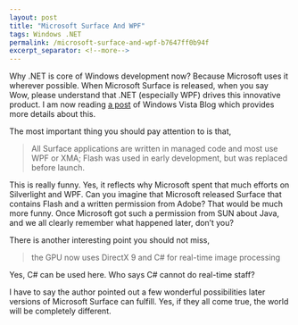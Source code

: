 ```yaml
---
layout: post
title: "Microsoft Surface And WPF"
tags: Windows .NET
permalink: /microsoft-surface-and-wpf-b7647ff0b94f
excerpt_separator: <!--more-->
---
```

Why .NET is core of Windows development now? Because Microsoft uses it wherever possible. When Microsoft Surface is released, when you say Wow, please understand that .NET (especially WPF) drives this innovative product. I am now reading [a post](http://windowsvistablog.com/blogs/windowsvista/archive/2007/09/16/surface-computing-the-wave-of-the-future.aspx) of Windows Vista Blog which provides more details about this.
<!--more-->

The most important thing you should pay attention to is that,

> All Surface applications are written in managed code and most use WPF or XMA; Flash was used in early development, but was replaced before launch.

This is really funny. Yes, it reflects why Microsoft spent that much efforts on Silverlight and WPF. Can you imagine that Microsoft released Surface that contains Flash and a written permission from Adobe? That would be much more funny. Once Microsoft got such a permission from SUN about Java, and we all clearly remember what happened later, don’t you?

There is another interesting point you should not miss,

> the GPU now uses DirectX 9 and C# for real-time image processing

Yes, C# can be used here. Who says C# cannot do real-time staff?

I have to say the author pointed out a few wonderful possibilities later versions of Microsoft Surface can fulfill. Yes, if they all come true, the world will be completely different.
